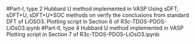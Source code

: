 #Part-I, type 2 Hubbard U method implemented in VASP
Using sDFT, sDFT+U, sDFT+U+SOC methods on 
verify the conclusions from standard DFT of LiOSO3.
Plotting script in Section 6 of R3c-TDOS-PDOS-LiOsO3.ipynb
#Part-II, type 4 Hubbard U method implemented in VASP
Plotting script in Section 7 of R3c-TDOS-PDOS-LiOsO3.ipynb

